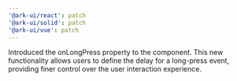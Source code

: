 ```yaml
---
'@ark-ui/react': patch
'@ark-ui/solid': patch
'@ark-ui/vue': patch
---
```


Introduced the onLongPress property to the <Pressable /> component. This new functionality allows users to define the delay for a long-press event, providing finer control over the user interaction experience.
